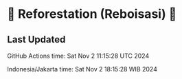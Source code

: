 
# 🌳 Reforestation (Reboisasi) 🌲

## Last Updated

GitHub Actions time: Sat Nov  2 11:15:28 UTC 2024

Indonesia/Jakarta time: Sat Nov  2 18:15:28 WIB 2024

